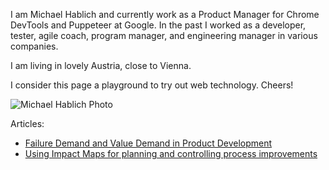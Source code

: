 I am Michael Hablich and currently work as a Product Manager for Chrome DevTools and Puppeteer at Google.  In the past I worked as a developer, tester, agile coach, program manager, and engineering manager in various companies.

I am living in lovely Austria, close to Vienna.

I consider this page a playground to try out web technology. Cheers!

![Michael Hablich Photo](/img/me.jfif)

Articles:
* [Failure Demand and Value Demand in Product Development](/articles/failuredemand)
* [Using Impact Maps for planning and controlling process improvements](/articles/impactmapforprocess)
